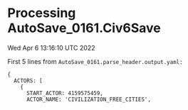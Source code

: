 # Processing AutoSave_0161.Civ6Save

Wed Apr  6 13:16:10 UTC 2022

First 5 lines from `AutoSave_0161.parse_header.output.yaml:`

```
{
  ACTORS: [
    {
      START_ACTOR: 4159575459,
      ACTOR_NAME: 'CIVILIZATION_FREE_CITIES',
```

